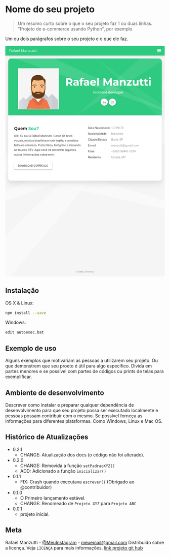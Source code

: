 # Nome do seu projeto
> Um resumo curto sobre o que o seu projeto faz 1 ou duas linhas. "Projeto de e-commerce usando Python", por exemplo.

Um ou dois parágrafos sobre o seu projeto e o que ele faz.

![imagem do projeto](rafaelmanzutti.github.io.png)

## Instalação

OS X & Linux:

```sh
npm install --save
```

Windows:

```sh
edit autoexec.bat
```

## Exemplo de uso

Alguns exemplos que motivariam as pessoas a utilizarem seu projeto. Ou que demonstrem que seu proeto é útil para algo específico.
Divida em partes menores e se possível com partes de códigos ou prints de telas para exemplificar.
## Ambiente de desenvolvimento

Descrever como instalar e preparar qualquer dependência de desenvolvimento para que seu projeto possa ser executado localmente e pessoas possam contribuir com o mesmo. Se possível forneça as informações para diferentes plataformas. Como Windows, Linux e Mac OS.

## Histórico de Atualizações

* 0.2.1
    * CHANGE: Atualização dos docs (o código não foi alterado).
* 0.2.0
    * CHANGE: Removida a função `setPadraoXYZ()`
    * ADD: Adicionado a função `inicializar()`
* 0.1.1
    * FIX: Crash quando executava `escrever()` (Obrigado ao @contribuidor)
* 0.1.0
    * O Primeiro lançamento estável.
    * CHANGE: Renomeado de `Projeto XYZ` para `Projeto ABC`
* 0.0.1
    * projeto inicial.

## Meta

Rafael Manzutti - [@MeuInstagram](https://instagram.com/meuInstagram) - meuemail@gmail.com
Distribuído sobre a licença. Veja `LICENÇA` para mais informações.
[link projeto git hub](https://github.com/rafaelmanzutti/rafaelmanzutti.github.io)

